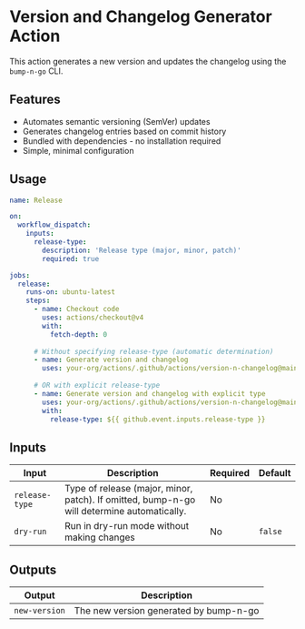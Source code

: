 # Version and Changelog Generator Action

This action generates a new version and updates the changelog using the `bump-n-go` CLI.

## Features

- Automates semantic versioning (SemVer) updates
- Generates changelog entries based on commit history
- Bundled with dependencies - no installation required
- Simple, minimal configuration

## Usage

```yaml
name: Release

on:
  workflow_dispatch:
    inputs:
      release-type:
        description: 'Release type (major, minor, patch)'
        required: true

jobs:
  release:
    runs-on: ubuntu-latest
    steps:
      - name: Checkout code
        uses: actions/checkout@v4
        with:
          fetch-depth: 0
          
      # Without specifying release-type (automatic determination)
      - name: Generate version and changelog
        uses: your-org/actions/.github/actions/version-n-changelog@main
      
      # OR with explicit release-type
      - name: Generate version and changelog with explicit type
        uses: your-org/actions/.github/actions/version-n-changelog@main
        with:
          release-type: ${{ github.event.inputs.release-type }}
```

## Inputs

| Input          | Description                                                                                | Required | Default |
| -------------- | ------------------------------------------------------------------------------------------ | -------- | ------- |
| `release-type` | Type of release (major, minor, patch). If omitted, bump-n-go will determine automatically. | No       |         |
| `dry-run`      | Run in dry-run mode without making changes                                                 | No       | `false` |

## Outputs

| Output        | Description                            |
| ------------- | -------------------------------------- |
| `new-version` | The new version generated by bump-n-go |
